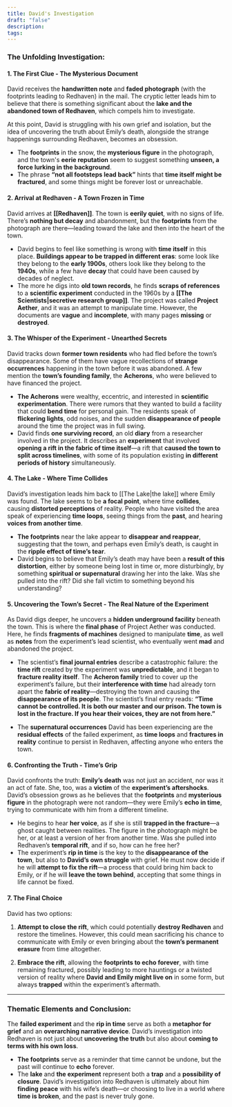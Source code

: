 ```yaml
---
title: David's Investigation
draft: "false"
description: 
tags:
---
```


### **The Unfolding Investigation:**

#### **1. The First Clue - The Mysterious Document**

David receives the **handwritten note** and **faded photograph** (with the footprints leading to Redhaven) in the mail. The cryptic letter leads him to believe that there is something significant about the **lake and the abandoned town of Redhaven**, which compels him to investigate.

At this point, David is struggling with his own grief and isolation, but the idea of uncovering the truth about Emily’s death, alongside the strange happenings surrounding Redhaven, becomes an obsession.

- The **footprints** in the snow, the **mysterious figure** in the photograph, and the town's **eerie reputation** seem to suggest something **unseen, a force lurking in the background**.
- The phrase **“not all footsteps lead back”** hints that **time itself might be fractured**, and some things might be forever lost or unreachable.

#### **2. Arrival at Redhaven - A Town Frozen in Time**

David arrives at **[[Redhaven]]**. The town is **eerily quiet**, with no signs of life. There’s **nothing but decay** and abandonment, but the **footprints** from the photograph are there—leading toward the lake and then into the heart of the town.

- David begins to feel like something is wrong with **time itself** in this place. **Buildings appear to be trapped in different eras**: some look like they belong to the **early 1900s**, others look like they belong to the **1940s**, while a few have **decay** that could have been caused by decades of neglect.
- The more he digs into **old town records**, he finds **scraps of references** to a **scientific experiment** conducted in the 1960s by a **[[The Scientists|secretive research group]]**. The project was called **Project Aether**, and it was an attempt to manipulate time. However, the documents are **vague** and **incomplete**, with many pages **missing** or **destroyed**.

#### **3. The Whisper of the Experiment - Unearthed Secrets**

David tracks down **former town residents** who had fled before the town’s disappearance. Some of them have vague recollections of **strange occurrences** happening in the town before it was abandoned. A few mention the **town’s founding family**, the **Acherons**, who were believed to have financed the project.

- **The Acherons** were wealthy, eccentric, and interested in **scientific experimentation**. There were rumors that they wanted to build a facility that could **bend time** for personal gain. The residents speak of **flickering lights**, odd noises, and the sudden **disappearance of people** around the time the project was in full swing.
- David finds **one surviving record**, an old **diary** from a researcher involved in the project. It describes an **experiment** that involved **opening a rift in the fabric of time itself**—a rift that **caused the town to split across timelines**, with some of its population existing **in different periods of history** simultaneously.

#### **4. The Lake - Where Time Collides**

David’s investigation leads him back to [[The Lake|the lake]] where Emily was found. The lake seems to be **a focal point**, where time **collides**, causing **distorted perceptions** of reality. People who have visited the area speak of experiencing **time loops**, seeing things from the **past**, and hearing **voices from another time**.

- **The footprints** near the lake appear to **disappear and reappear**, suggesting that the town, and perhaps even Emily’s death, is caught in the **ripple effect of time’s tear**.
- David begins to believe that Emily’s death may have been a **result of this distortion**, either by someone being lost in time or, more disturbingly, by something **spiritual or supernatural** drawing her into the lake. Was she pulled into the rift? Did she fall victim to something beyond his understanding?

#### **5. Uncovering the Town’s Secret - The Real Nature of the Experiment**

As David digs deeper, he uncovers a **hidden underground facility** beneath the town. This is where the **final phase** of Project Aether was conducted. Here, he finds **fragments of machines** designed to manipulate **time**, as well as **notes** from the experiment’s lead scientist, who eventually went **mad** and abandoned the project.

- The scientist’s **final journal entries** describe a catastrophic failure: the **time rift** created by the experiment was **unpredictable**, and it began to **fracture reality itself**. The **Acheron family** tried to cover up the experiment’s failure, but their **interference with time** had already torn apart the **fabric of reality**—destroying the town and causing the **disappearance of its people**. The scientist’s final entry reads: **“Time cannot be controlled. It is both our master and our prison. The town is lost in the fracture. If you hear their voices, they are not from here.”**
    
- The **supernatural occurrences** David has been experiencing are the **residual effects** of the failed experiment, as **time loops** and **fractures in reality** continue to persist in Redhaven, affecting anyone who enters the town.
    

#### **6. Confronting the Truth - Time’s Grip**

David confronts the truth: **Emily’s death** was not just an accident, nor was it an act of fate. She, too, was a **victim** of the **experiment’s aftershocks**. David’s obsession grows as he believes that the **footprints** and **mysterious figure** in the photograph were not random—they were Emily’s **echo in time**, trying to communicate with him from a different timeline.

- He begins to hear **her voice**, as if she is still **trapped in the fracture**—a ghost caught between realities. The figure in the photograph might be her, or at least a version of her from another time. Was she pulled into Redhaven’s **temporal rift**, and if so, how can he free her?
- The experiment’s **rip in time** is the key to the **disappearance of the town**, but also to **David’s own struggle** with grief. He must now decide if he will **attempt to fix the rift**—a process that could bring him back to Emily, or if he will **leave the town behind**, accepting that some things in life cannot be fixed.

#### **7. The Final Choice**

David has two options:

1. **Attempt to close the rift**, which could potentially **destroy Redhaven** and restore the timelines. However, this could mean sacrificing his chance to communicate with Emily or even bringing about the **town’s permanent erasure** from time altogether.
    
2. **Embrace the rift**, allowing the **footprints to echo forever**, with time remaining fractured, possibly leading to more hauntings or a twisted version of reality where **David and Emily might live on** in some form, but always **trapped** within the experiment’s aftermath.
    

---

### **Thematic Elements and Conclusion:**

The **failed experiment** and the **rip in time** serve as both a **metaphor for grief** and an **overarching narrative device**. David’s investigation into Redhaven is not just about **uncovering the truth** but also about **coming to terms with his own loss**.

- **The footprints** serve as a reminder that time cannot be undone, but the past will continue to **echo** forever.
- The **lake** and **the experiment** represent both a **trap** and a **possibility of closure**. David’s investigation into Redhaven is ultimately about him **finding peace** with his wife’s death—or choosing to live in a world where **time is broken**, and the past is never truly gone.